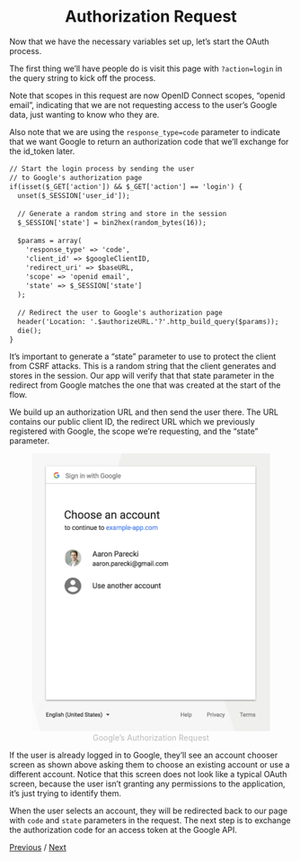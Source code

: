 <h1 align="center">Authorization Request</h1>

Now that we have the necessary variables set up, let’s start the OAuth process.

The first thing we’ll have people do is visit this page with `?action=login` in the query string to kick off the process.

Note that scopes in this request are now OpenID Connect scopes, “openid email”, indicating that we are not requesting access to the user’s Google data, just wanting to know who they are.

Also note that we are using the `response_type=code` parameter to indicate that we want Google to return an authorization code that we’ll exchange for the id_token later.

```
// Start the login process by sending the user
// to Google's authorization page
if(isset($_GET['action']) && $_GET['action'] == 'login') {
  unset($_SESSION['user_id']);

  // Generate a random string and store in the session
  $_SESSION['state'] = bin2hex(random_bytes(16));

  $params = array(
    'response_type' => 'code',
    'client_id' => $googleClientID,
    'redirect_uri' => $baseURL,
    'scope' => 'openid email',
    'state' => $_SESSION['state']
  );

  // Redirect the user to Google's authorization page
  header('Location: '.$authorizeURL.'?'.http_build_query($params));
  die();
}
```

It’s important to generate a “state” parameter to use to protect the client from CSRF attacks. This is a random string that the client generates and stores in the session. Our app will verify that that state parameter in the redirect from Google matches the one that was created at the start of the flow.

We build up an authorization URL and then send the user there. The URL contains our public client ID, the redirect URL which we previously registered with Google, the scope we’re requesting, and the “state” parameter.

<p align="center"  style="width:100%">
    <figure align="center">
        <img src="./image1.png" alt="">
        <figcaption style="font-size:14px;color:#bbb">Google’s Authorization Request</figcaption>
    </figure>
</p>

If the user is already logged in to Google, they’ll see an account chooser screen as shown above asking them to choose an existing account or use a different account. Notice that this screen does not look like a typical OAuth screen, because the user isn’t granting any permissions to the application, it’s just trying to identify them.

When the user selects an account, they will be redirected back to our page with `code` and `state` parameters in the request. The next step is to exchange the authorization code for an access token at the Google API.

[Previous](https://github.com/alithecodeguy/articles/blob/main/OAuth/OAuth%202.0%20Simplified/03%20Signing%20in%20with%20Google/02%20Setting%20up%20the%20Environment/SettingUpTheEnvironment_en.md "Previous")
/
[Next](https://github.com/alithecodeguy/articles/blob/main/OAuth/OAuth%202.0%20Simplified/03%20Signing%20in%20with%20Google/04%20Getting%20an%20ID%20Token/GettingAnIDToken_en.md "Next")
